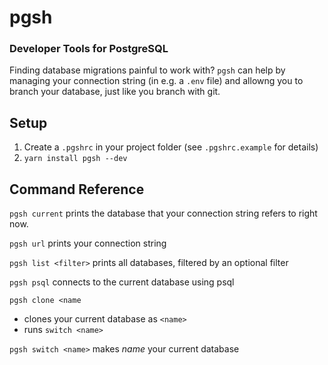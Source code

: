 # pgsh
### Developer Tools for PostgreSQL

Finding database migrations painful to work with? `pgsh` can help by managing your connection string (in e.g. a `.env` file) and allowng you to branch your database, just like you branch with git.

## Setup

1. Create a `.pgshrc` in your project folder (see `.pgshrc.example` for details)
3. `yarn install pgsh --dev`

## Command Reference

`pgsh current` prints the database that your connection string refers to right now.

`pgsh url` prints your connection string

`pgsh list <filter>` prints all databases, filtered by an optional filter

`pgsh psql` connects to the current database using psql

`pgsh clone <name`
* clones your current database as `<name>`
* runs `switch <name>`

`pgsh switch <name>` makes *name* your current database
